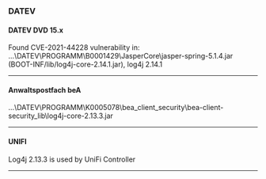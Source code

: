 ### DATEV  
#### DATEV DVD 15.x  
Found CVE-2021-44228 vulnerability in:  
...\DATEV\PROGRAMM\B0001429\JasperCore\jasper-spring-5.1.4.jar (BOOT-INF/lib/log4j-core-2.14.1.jar), log4j 2.14.1  
***
#### Anwaltspostfach beA  
...\DATEV\PROGRAMM\K0005078\bea_client_security\bea-client-security_lib\log4j-core-2.13.3.jar 
***
#### UNIFI  
Log4j 2.13.3 is used by UniFi Controller  
***

